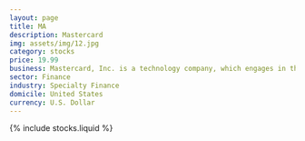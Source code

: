```yaml
---
layout: page
title: MA
description: Mastercard
img: assets/img/12.jpg
category: stocks
price: 19.99
business: Mastercard, Inc. is a technology company, which engages in the provision of payment solutions for the development and implementation of credit, debit, prepaid, commercial, and payment programs through its brands including Mastercard, Maestro, and Cirrus. It also offers cyber and intelligence solutions. The company was founded in November 1966 and is headquartered in Purchase, NY.
sector: Finance
industry: Specialty Finance
domicile: United States
currency: U.S. Dollar
---
```


{% include stocks.liquid %}
